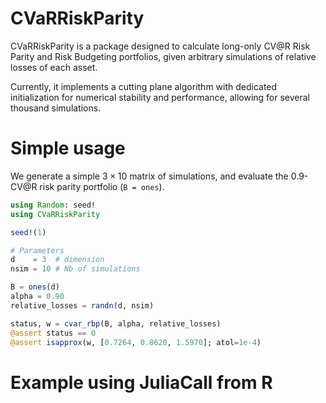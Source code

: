 # CVaRRiskParity

CVaRRiskParity is a package designed to calculate long-only
CV@R Risk Parity and Risk Budgeting portfolios,
given arbitrary simulations of relative losses of each asset.

Currently, it implements a cutting plane algorithm
with dedicated initialization for numerical stability and performance,
allowing for several thousand simulations.

# Simple usage

We generate a simple $3 \times 10$ matrix of simulations,
and evaluate the 0.9-CV@R risk parity portfolio (`B = ones`).

```julia
using Random: seed!
using CVaRRiskParity

seed!(1)

# Parameters
d    = 3  # dimension
nsim = 10 # Nb of simulations

B = ones(d)
alpha = 0.90
relative_losses = randn(d, nsim)

status, w = cvar_rbp(B, alpha, relative_losses)
@assert status == 0
@assert isapprox(w, [0.7264, 0.8620, 1.5970]; atol=1e-4)
```

# Example using JuliaCall from R
